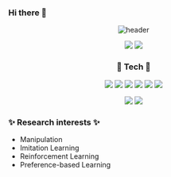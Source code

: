 ###           Hi there 👋
<div align="center">


![header](https://capsule-render.vercel.app/api?type=waving&color=auto&height=200&section=header&text=Joonhyeok%20Github&fontSize=40&animation=fadeIn)


  <img src="https://img.shields.io/badge/ljh124578@gmail.com-EA4335?style=flat-square&logo=Gmail&logoColor=white"/>   [<img src="https://img.shields.io/badge/My Notion-000000?style=flat-square&logo=Notion&logoColor=white"/>](https://www.notion.so/JOONHYEOK-c32bbcdeeef64f15997dbfc1a1995458 "Notion link")

  ### 💪 Tech 💪
  [<img src="https://img.shields.io/badge/Python-3776AB?style=flat-square&logo=Python&logoColor=white"/>](https://www.python.org/ "Python link")
  [<img src="https://img.shields.io/badge/ROS-22314E?style=flat-square&logo=ROS&logoColor=white"/>](http://wiki.ros.org/ROS/Installation "ros link")
  [<img src="https://img.shields.io/badge/NumPy-013243?style=flat-square&logo=NumPy&logoColor=white"/>](https://numpy.org/ "Numpy link")
  [<img src="https://img.shields.io/badge/Tensorflow-FF6F00?style=flat-square&logo=Tensorflow&logoColor=white"/>](https://www.tensorflow.org/?hl=ko "Tensorflow link")
  [<img src="https://img.shields.io/badge/PyTorch-EE4C2C?style=flat-square&logo=PyTorch&logoColor=white"/>](https://pytorch.org/ "PyTorch link")
  [<img src="https://img.shields.io/badge/Visual Studio Code-007ACC?style=flat-square&logo=Visual Studio Code&logoColor=white"/>](https://code.visualstudio.com/ "Visual Studio Code link")
  
  [<img src="https://img.shields.io/badge/OpenAI Gym-0081A5?style=flat-square&logo=OpenAI Gym&logoColor=white"/>](https://gym.openai.com/ "OpenAI Gym link")
  [<img src="https://img.shields.io/badge/OpenCV-5C3EE8?style=flat-square&logo=OpenCv&logoColor=white"/>](https://opencv.org/ "Opencv link")
  
</div>


### ✨ Research interests ✨
- Manipulation
- Imitation Learning
- Reinforcement Learning
- Preference-based Learning



<!--
**ljh4697/ljh4697** is a ✨ _special_ ✨ repository because its `README.md` (this file) appears on your GitHub profile.

Here are some ideas to get you started:

- 🔭 I’m currently working on ...
- 🌱 I’m currently learning ...
- 👯 I’m looking to collaborate on ...
- 🤔 I’m looking for help with ...
- 💬 Ask me about ...
- 📫 How to reach me: ...
- 😄 Pronouns: ...
- ⚡ Fun fact: ...
-->
